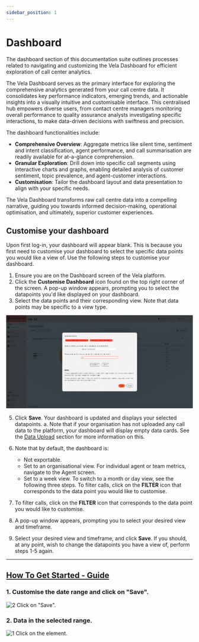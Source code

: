 ```yaml
---
sidebar_position: 1
---
```


# Dashboard

The dashboard section of this documentation suite outlines processes related to navigating and customizing the Vela Dashboard for efficient exploration of call center analytics.

The Vela Dashboard serves as the primary interface for exploring the comprehensive analytics generated from your call centre data. It consolidates key performance indicators, emerging trends, and actionable insights into a visually intuitive and customisable interface. This centralised hub empowers diverse users, from contact centre managers monitoring overall performance to quality assurance analysts investigating specific interactions, to make data-driven decisions with swiftness and precision.

The dashboard functionalities include:

* **Comprehensive Overview**: Aggregate metrics like silent time, sentiment and intent classification, agent performance, and call summarisation are readily available for at-a-glance comprehension.
* **Granular Exploration**: Drill down into specific call segments using interactive charts and graphs, enabling detailed analysis of customer sentiment, topic prevalence, and agent-customer interactions.
* **Customisation**: Tailor the dashboard layout and data presentation to align with your specific needs.

The Vela Dashboard transforms raw call centre data into a compelling narrative, guiding you towards informed decision-making, operational optimisation, and ultimately, superior customer experiences.

## Customise your dashboard

Upon first log-in, your dashboard will appear blank. This is because you first need to customise your dashboard to select the specific data points you would like a view of. Use the following steps to customise your dashboard.

1. Ensure you are on the Dashboard screen of the Vela platform.
2. Click the **Customise Dashboard** icon found on the top right corner of the screen. A pop-up window appears, prompting you to select the datapoints you'd like displayed on your dashboard.
3. Select the data points and their corresponding view. Note that data points may be specific to a view type.


![alt text](../img/screenshots/customise-dashboard.png)

5. Click **Save**. Your dashboard is updated and displays your selected datapoints.
    a. Note that if your organisation has not uploaded any call data to the platform, your dashboard will display empty data cards. See the [Data Upload](/docs/Data%20Upload) section for more information on this.
6. Note that by default, the dashboard is:
    - Not exportable.
    - Set to an organisational view. For individual agent or team metrics, navigate to the Agent screen.
    - Set to a week view. To switch to a month or day view, see the following three steps. To filter calls, click on the **FILTER** icon that corresponds to the data point you would like to customise.
7. To filter calls, click on the **FILTER** icon that corresponds to the data point you would like to customise.
8. A pop-up window appears, prompting you to select your desired view and timeframe.

9. Select your desired view and timeframe, and click **Save**. If you should, at any point, wish to change the datapoints you have a view of, perform steps 1-5 again.


---

## [How To Get Started - Guide](https://app.supademo.com/demo/cm6kn9w1s11xy19tn34942w73)

### 1. Customise the date range and click on "Save".

![2 Click on "Save".](https://d16ev9qffqt5qm.cloudfront.net/?s3_key=cm6hxl3ri01k2pefpgonr5yom/ObF9oHTQ17HyQ8VGvT4sz.jpg&x=1994&y=1192&fill=2ca5e0&color=2ca5e0)

### 2. Data in the selected range.

![1 Click on the element.](https://d16ev9qffqt5qm.cloudfront.net/?s3_key=cm6hxl3ri01k2pefpgonr5yom/wn_kFOBJmpc95RolDFvG0.jpg&x=1990&y=318&fill=2ca5e0&color=2ca5e0)